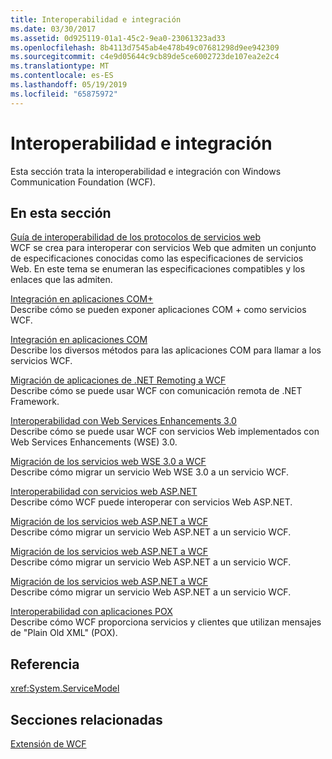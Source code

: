 ```yaml
---
title: Interoperabilidad e integración
ms.date: 03/30/2017
ms.assetid: 0d925119-01a1-45c2-9ea0-23061323ad33
ms.openlocfilehash: 8b4113d7545ab4e478b49c07681298d9ee942309
ms.sourcegitcommit: c4e9d05644c9cb89de5ce6002723de107ea2e2c4
ms.translationtype: MT
ms.contentlocale: es-ES
ms.lasthandoff: 05/19/2019
ms.locfileid: "65875972"
---
```

# <a name="interoperability-and-integration"></a>Interoperabilidad e integración
Esta sección trata la interoperabilidad e integración con Windows Communication Foundation (WCF).  
  
## <a name="in-this-section"></a>En esta sección  
 [Guía de interoperabilidad de los protocolos de servicios web](../../../../docs/framework/wcf/feature-details/web-services-protocols-interoperability-guide.md)  
 WCF se crea para interoperar con servicios Web que admiten un conjunto de especificaciones conocidas como las especificaciones de servicios Web. En este tema se enumeran las especificaciones compatibles y los enlaces que las admiten.  
  
 [Integración en aplicaciones COM+](../../../../docs/framework/wcf/feature-details/integrating-with-com-plus-applications.md)  
 Describe cómo se pueden exponer aplicaciones COM + como servicios WCF.  
  
 [Integración en aplicaciones COM](../../../../docs/framework/wcf/feature-details/integrating-with-com-applications.md)  
 Describe los diversos métodos para las aplicaciones COM para llamar a los servicios WCF.  
  
 [Migración de aplicaciones de .NET Remoting a WCF](../../../../docs/framework/wcf/feature-details/migrating-net-remoting-applications-to-wcf.md)  
 Describe cómo se puede usar WCF con comunicación remota de .NET Framework.  
  
 [Interoperabilidad con Web Services Enhancements 3.0](../../../../docs/framework/wcf/feature-details/interoperability-with-web-services-enhancements-3-0.md)  
 Describe cómo se puede usar WCF con servicios Web implementados con Web Services Enhancements (WSE) 3.0.  
  
 [Migración de los servicios web WSE 3.0 a WCF](../../../../docs/framework/wcf/feature-details/migrating-wse-3-0-web-services-to-wcf.md)  
 Describe cómo migrar un servicio Web WSE 3.0 a un servicio WCF.  
  
 [Interoperabilidad con servicios web ASP.NET](../../../../docs/framework/wcf/feature-details/interop-with-aspnet-web-services.md)  
 Describe cómo WCF puede interoperar con servicios Web ASP.NET.  
  
 [Migración de los servicios web ASP.NET a WCF](../../../../docs/framework/wcf/feature-details/migrating-aspnet-web-services-to-wcf.md)  
 Describe cómo migrar un servicio Web ASP.NET a un servicio WCF.  
  
 [Migración de los servicios web ASP.NET a WCF](../../../../docs/framework/wcf/feature-details/migrating-aspnet-web-services-to-wcf.md)  
 Describe cómo migrar un servicio Web ASP.NET a un servicio WCF.  
  
 [Migración de los servicios web ASP.NET a WCF](../../../../docs/framework/wcf/feature-details/migrating-aspnet-web-services-to-wcf.md)  
 Describe cómo migrar un servicio Web ASP.NET a un servicio WCF.  
  
 [Interoperabilidad con aplicaciones POX](../../../../docs/framework/wcf/feature-details/interoperability-with-pox-applications.md)  
 Describe cómo WCF proporciona servicios y clientes que utilizan mensajes de "Plain Old XML" (POX).  
  
## <a name="reference"></a>Referencia  
 <xref:System.ServiceModel>  
  
## <a name="related-sections"></a>Secciones relacionadas  
 [Extensión de WCF](../../../../docs/framework/wcf/extending/index.md)
